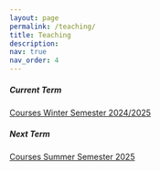 ```yaml
---
layout: page
permalink: /teaching/
title: Teaching
description: 
nav: true
nav_order: 4
---
```

##### Current Term

[Courses Winter Semester 2024/2025](https://univis.uni-kiel.de/formbot/dsc_3Danew_2Flecture_26dir_3Dtechn_2Finfor_2Finform_2Fsoftwa_26ref_3Dlecture_26sem_3D2024w)

##### Next Term

[Courses Summer Semester 2025](https://univis.uni-kiel.de/formbot/dsc_3Danew_2Flecture_26dir_3Dtechn_2Finfor_2Finform_2Fsoftwa_26ref_3Dlecture_26sem_3D2025s)
